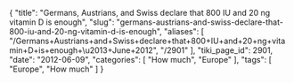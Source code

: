 {
    "title": "Germans, Austrians, and Swiss declare that 800 IU and 20 ng vitamin D is enough",
    "slug": "germans-austrians-and-swiss-declare-that-800-iu-and-20-ng-vitamin-d-is-enough",
    "aliases": [
        "/Germans+Austrians+and+Swiss+declare+that+800+IU+and+20+ng+vitamin+D+is+enough+\u2013+June+2012",
        "/2901"
    ],
    "tiki_page_id": 2901,
    "date": "2012-06-09",
    "categories": [
        "How much",
        "Europe"
    ],
    "tags": [
        "Europe",
        "How much"
    ]
}
